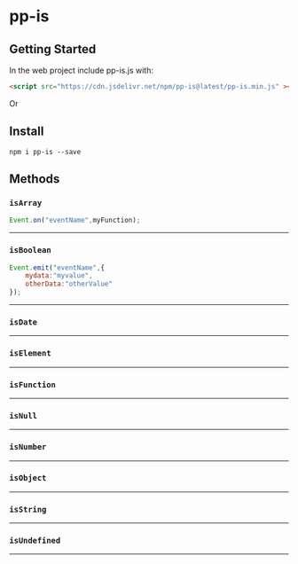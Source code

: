 # pp-is

## Getting Started

In the web project include pp-is.js with:

```html
<script src="https://cdn.jsdelivr.net/npm/pp-is@latest/pp-is.min.js" ></script>
```

Or

## Install

```console
npm i pp-is --save
```
## Methods

### `isArray`

```javascript
Event.on("eventName",myFunction);
```
---

### `isBoolean`
```javascript
Event.emit("eventName",{
	mydata:"myvalue",
	otherData:"otherValue"
});
```
---
### `isDate`
---

### `isElement`
---

### `isFunction`
---

### `isNull`
---

### `isNumber`
---

### `isObject`
---

### `isString`
---

### `isUndefined`
---
